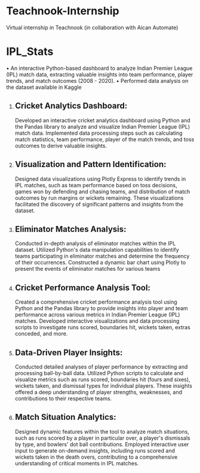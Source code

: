# Teachnook-Internship
Virtual internship in Teachnook (in collaboration with Aican Automate)
# IPL_Stats
• An interactive Python-based dashboard to analyze Indian Premier League (IPL) match data, extracting valuable insights into team performance, player trends, and match outcomes (2008 - 2020). 
• Performed data analysis on the dataset available in Kaggle
1. ## Cricket Analytics Dashboard:
    Developed an interactive cricket analytics dashboard using Python and the Pandas library to analyze and visualize Indian Premier League (IPL) match data. Implemented data processing steps such as calculating match statistics, team performance, player of the match trends, and toss outcomes to derive valuable insights.

2. ## Visualization and Pattern Identification:
    Designed data visualizations using Plotly Express to identify trends in IPL matches, such as team performance based on toss decisions, games won by defending and chasing teams, and distribution of match outcomes by run margins or wickets remaining. These visualizations facilitated the discovery of significant patterns and insights from the dataset.

3. ## Eliminator Matches Analysis:
    Conducted in-depth analysis of eliminator matches within the IPL dataset. Utilized Python's data manipulation capabilities to identify teams participating in eliminator matches and determine the frequency of their occurrences. Constructed a dynamic bar chart using Plotly to present the events of eliminator matches for various teams 

4. ## Cricket Performance Analysis Tool:
    Created a comprehensive cricket performance analysis tool using Python and the Pandas library to provide insights into player and team performance across various metrics in Indian Premier League (IPL) matches. Developed interactive visualizations and data processing scripts to investigate runs scored, boundaries hit, wickets taken, extras conceded, and more.

5. ## Data-Driven Player Insights:
    Conducted detailed analyses of player performance by extracting and processing ball-by-ball data. Utilized Python scripts to calculate and visualize metrics such as runs scored, boundaries hit (fours and sixes), wickets taken, and dismissal types for individual players. These insights offered a deep understanding of player strengths, weaknesses, and contributions to their respective teams.

6. ## Match Situation Analytics:
    Designed dynamic features within the tool to analyze match situations, such as runs scored by a player in particular over, a player's dismissals by type, and bowlers' dot ball contributions. Employed interactive user input to generate on-demand insights, including runs scored and wickets taken in the death overs, contributing to a comprehensive understanding of critical moments in IPL matches.

